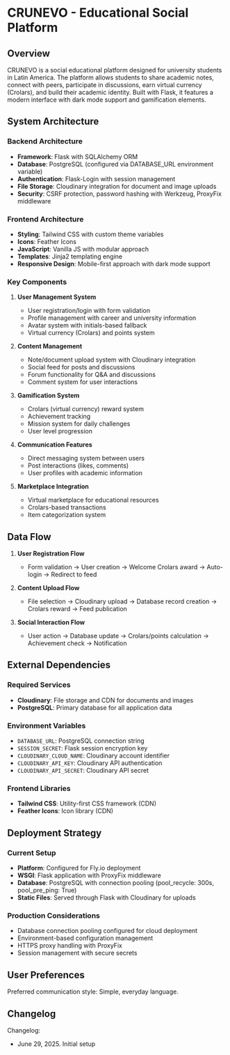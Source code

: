 # CRUNEVO - Educational Social Platform

## Overview

CRUNEVO is a social educational platform designed for university students in Latin America. The platform allows students to share academic notes, connect with peers, participate in discussions, earn virtual currency (Crolars), and build their academic identity. Built with Flask, it features a modern interface with dark mode support and gamification elements.

## System Architecture

### Backend Architecture
- **Framework**: Flask with SQLAlchemy ORM
- **Database**: PostgreSQL (configured via DATABASE_URL environment variable)
- **Authentication**: Flask-Login with session management
- **File Storage**: Cloudinary integration for document and image uploads
- **Security**: CSRF protection, password hashing with Werkzeug, ProxyFix middleware

### Frontend Architecture
- **Styling**: Tailwind CSS with custom theme variables
- **Icons**: Feather Icons
- **JavaScript**: Vanilla JS with modular approach
- **Templates**: Jinja2 templating engine
- **Responsive Design**: Mobile-first approach with dark mode support

### Key Components

1. **User Management System**
   - User registration/login with form validation
   - Profile management with career and university information
   - Avatar system with initials-based fallback
   - Virtual currency (Crolars) and points system

2. **Content Management**
   - Note/document upload system with Cloudinary integration
   - Social feed for posts and discussions
   - Forum functionality for Q&A and discussions
   - Comment system for user interactions

3. **Gamification System**
   - Crolars (virtual currency) reward system
   - Achievement tracking
   - Mission system for daily challenges
   - User level progression

4. **Communication Features**
   - Direct messaging system between users
   - Post interactions (likes, comments)
   - User profiles with academic information

5. **Marketplace Integration**
   - Virtual marketplace for educational resources
   - Crolars-based transactions
   - Item categorization system

## Data Flow

1. **User Registration Flow**
   - Form validation → User creation → Welcome Crolars award → Auto-login → Redirect to feed

2. **Content Upload Flow**
   - File selection → Cloudinary upload → Database record creation → Crolars reward → Feed publication

3. **Social Interaction Flow**
   - User action → Database update → Crolars/points calculation → Achievement check → Notification

## External Dependencies

### Required Services
- **Cloudinary**: File storage and CDN for documents and images
- **PostgreSQL**: Primary database for all application data

### Environment Variables
- `DATABASE_URL`: PostgreSQL connection string
- `SESSION_SECRET`: Flask session encryption key
- `CLOUDINARY_CLOUD_NAME`: Cloudinary account identifier
- `CLOUDINARY_API_KEY`: Cloudinary API authentication
- `CLOUDINARY_API_SECRET`: Cloudinary API secret

### Frontend Libraries
- **Tailwind CSS**: Utility-first CSS framework (CDN)
- **Feather Icons**: Icon library (CDN)

## Deployment Strategy

### Current Setup
- **Platform**: Configured for Fly.io deployment
- **WSGI**: Flask application with ProxyFix middleware
- **Database**: PostgreSQL with connection pooling (pool_recycle: 300s, pool_pre_ping: True)
- **Static Files**: Served through Flask with Cloudinary for uploads

### Production Considerations
- Database connection pooling configured for cloud deployment
- Environment-based configuration management
- HTTPS proxy handling with ProxyFix
- Session management with secure secrets

## User Preferences

Preferred communication style: Simple, everyday language.

## Changelog

Changelog:
- June 29, 2025. Initial setup